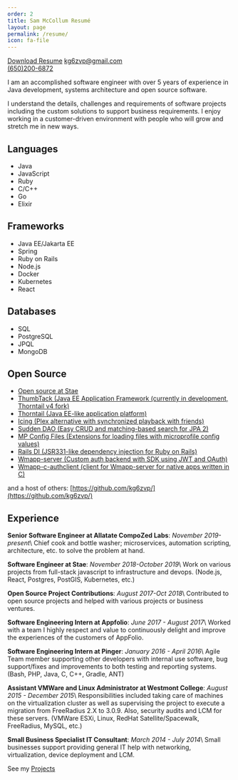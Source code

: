 ```yaml
---
order: 2
title: Sam McCollum Resumé
layout: page
permalink: /resume/
icon: fa-file
---
```

[Download Resume](static/Sam_McCollum_Resume.md)
[kg6zvp@gmail.com](mailto:kg6zvp@gmail.com)\
[(650)200-6872](tel:+16502006872)

I am an accomplished software engineer with over 5 years of experience in Java development, systems architecture and open source software.

I understand the details, challenges and requirements of software projects including the custom solutions to support business requirements. I enjoy working in a customer-driven environment with people who will grow and stretch me in new ways.

## Languages

- Java
- JavaScript
- Ruby
- C/C++
- Go
- Elixir

## Frameworks

- Java EE/Jakarta EE
- Spring
- Ruby on Rails
- Node.js
- Docker
- Kubernetes
- React

## Databases

- SQL
- PostgreSQL
- JPQL
- MongoDB

## Open Source

- [Open source at Stae](https://github.com/staeco/)
- [ThumbTack (Java EE Application Framework (currently in development, Thorntail v4 fork)](https://github.com/thumb-tack/tt)
- [Thorntail (Java EE-like application platform)](https://github.com/thorntail/thorntail/)
- [Icing (Plex alternative with synchronized playback with friends)](https://gitlab.mccollum.enterprises/icing/media/)
- [Sudden DAO (Easy CRUD and matching-based search for JPA 2)](https://github.com/kg6zvp/sudden-dao/)
- [MP Config Files (Extensions for loading files with microprofile config values)](https://github.com/kg6zvp/mp-conf-files/)
- [Rails DI (JSR331-like dependency injection for Ruby on Rails)](https://github.com/kg6zvp/eisiges-di-provider-rails/)
- [Wmapp-server (Custom auth backend with SDK using JWT and OAuth)](https://github.com/kg6zvp/wmapp-loginserver/)
- [Wmapp-c-authclient (client for Wmapp-server for native apps written in C)](https://github.com/kg6zvp/wmapp-c-authclient/)

and a host of others: [https://github.com/kg6zvp/](https://github.com/kg6zvp/)

## Experience

**Senior Software Engineer at Allatate CompoZed Labs**: *November 2019-present*\\
Chief cook and bottle washer; microservices, automation scripting, architecture, etc. to solve the problem at hand.

**Software Engineer at Stae**: *November 2018-October 2019*\\
Work on various projects from full-stack javascript to infrastructure and devops. (Node.js, React, Postgres, PostGIS, Kubernetes, etc.)

**Open Source Project Contributions**: *August 2017-Oct 2018*\\
Contributed to open source projects and helped with various projects or business ventures.

**Software Engineering Intern at Appfolio**: *June 2017 - August 2017*\\
Worked with a team I highly respect and value to continuously delight and improve the experiences of the customers of AppFolio.

**Software Engineering Intern at Pinger**: *January 2016 - April 2016*\\
Agile Team member supporting other developers with internal use software, bug support/fixes and improvements to both testing and reporting systems. (Bash, PHP, Java, C, C++, Gradle, ANT)

**Assistant VMWare and Linux Administrator at Westmont College**: *August 2015 - December 2015*\\
Responsibilities included taking care of machines on the virtualization cluster as well as supervising the project to execute a migration from FreeRadius 2.X to 3.0.9. Also, security audits and LCM for these servers. (VMWare ESXi, Linux, RedHat Satellite/Spacewalk, FreeRadius, MySQL, etc.)

**Small Business Specialist IT Consultant**: *March 2014 - July 2014*\\
Small businesses support providing general IT help with networking, virtualization, device deployment and LCM.

See my [Projects](https://github.com/kg6zvp/)
